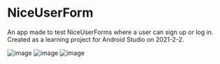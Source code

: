 # NiceUserForm
An app made to test NiceUserForms where a user can sign up or log in. Created as a learning project for Android Studio on 2021-2-2.

![image](https://user-images.githubusercontent.com/73123760/233971898-fbf371b1-1ac6-4733-83d1-4d9f8425a18b.png)
![image](https://user-images.githubusercontent.com/73123760/233972216-7aa869f8-3aa6-4d8f-bfac-0a2cee6e8bc9.png)
![image](https://user-images.githubusercontent.com/73123760/233972425-b5162119-219c-4f82-a5c7-0f3d15e0e413.png)
